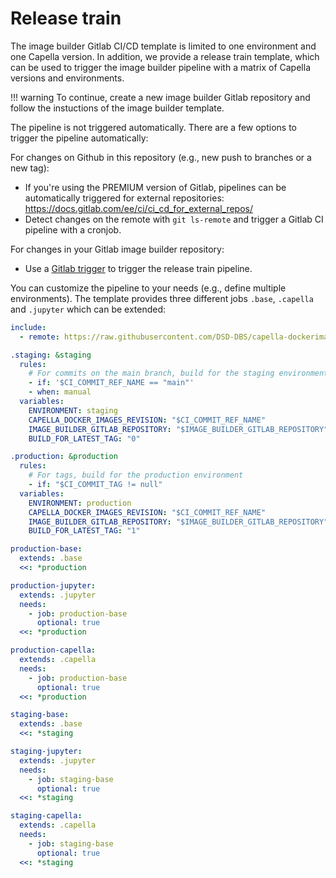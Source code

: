 <!--
 ~ SPDX-FileCopyrightText: Copyright DB Netz AG and the capella-collab-manager contributors
 ~ SPDX-License-Identifier: Apache-2.0
 -->

# Release train

The image builder Gitlab CI/CD template is limited to one environment and one Capella version.
In addition, we provide a release train template, which can be used to trigger the image builder pipeline with a matrix of Capella versions and environments.

<!-- prettier-ignore -->
!!! warning
    To continue, create a new image builder Gitlab repository and follow the instuctions of the image builder template.

The pipeline is not triggered automatically. There are a few options to trigger the pipeline automatically:

For changes on Github in this repository (e.g., new push to branches or a new tag):

- If you're using the PREMIUM version of Gitlab, pipelines can be automatically triggered for external repositories: https://docs.gitlab.com/ee/ci/ci_cd_for_external_repos/
- Detect changes on the remote with `git ls-remote` and trigger a Gitlab CI pipeline with a cronjob.

For changes in your Gitlab image builder repository:

- Use a [Gitlab trigger](https://docs.gitlab.com/ee/ci/yaml/#trigger) to trigger the release train pipeline.

You can customize the pipeline to your needs (e.g., define multiple environments). The template provides three different jobs `.base`, `.capella` and `.jupyter` which can be extended:

```yaml
include:
  - remote: https://raw.githubusercontent.com/DSD-DBS/capella-dockerimages/${CAPELLA_DOCKER_IMAGES_REVISION}/ci-templates/gitlab/release-train.yml"

.staging: &staging
  rules:
    # For commits on the main branch, build for the staging environment
    - if: '$CI_COMMIT_REF_NAME == "main"'
    - when: manual
  variables:
    ENVIRONMENT: staging
    CAPELLA_DOCKER_IMAGES_REVISION: "$CI_COMMIT_REF_NAME"
    IMAGE_BUILDER_GITLAB_REPOSITORY: "$IMAGE_BUILDER_GITLAB_REPOSITORY"
    BUILD_FOR_LATEST_TAG: "0"

.production: &production
  rules:
    # For tags, build for the production environment
    - if: "$CI_COMMIT_TAG != null"
  variables:
    ENVIRONMENT: production
    CAPELLA_DOCKER_IMAGES_REVISION: "$CI_COMMIT_REF_NAME"
    IMAGE_BUILDER_GITLAB_REPOSITORY: "$IMAGE_BUILDER_GITLAB_REPOSITORY"
    BUILD_FOR_LATEST_TAG: "1"

production-base:
  extends: .base
  <<: *production

production-jupyter:
  extends: .jupyter
  needs:
    - job: production-base
      optional: true
  <<: *production

production-capella:
  extends: .capella
  needs:
    - job: production-base
      optional: true
  <<: *production

staging-base:
  extends: .base
  <<: *staging

staging-jupyter:
  extends: .jupyter
  needs:
    - job: staging-base
      optional: true
  <<: *staging

staging-capella:
  extends: .capella
  needs:
    - job: staging-base
      optional: true
  <<: *staging
```
